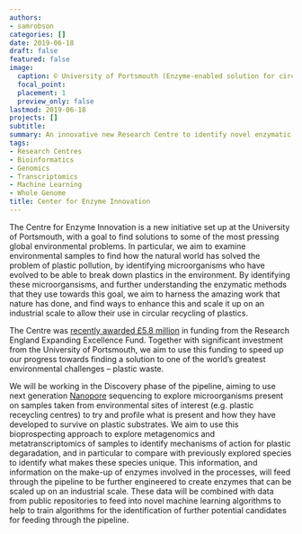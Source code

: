 ```yaml
---
authors:
- samrobson
categories: []
date: 2019-06-18
draft: false
featured: false
image:
  caption: © University of Portsmouth (Enzyme-enabled solution for circular recycling of plastic)
  focal_point: 
  placement: 1
  preview_only: false
lastmod: 2019-06-18
projects: []
subtitle: 
summary: An innovative new Research Centre to identify novel enzymatic solutions to environmental waste problems such as plastic
tags:
- Research Centres
- Bioinformatics
- Genomics
- Transcriptomics
- Machine Learning
- Whole Genome
title: Center for Enzyme Innovation
---
```


The Centre for Enzyme Innovation is a new initiative set up at the University of Portsmouth, with a goal to find solutions to some of the most pressing global environmental problems. In particular, we aim to examine environmental samples to find how the natural world has solved the problem of plastic pollution, by identifying microorganisms who have evolved to be able to break down plastics in the environment. By identifying these microorgansisms, and further understanding the enzymatic methods that they use towards this goal, we aim to harness the amazing work that nature has done, and find ways to enhance this and scale it up on an industrial scale to allow their use in circular recycling of plastics. 

The Centre was [recently awarded £5.8 million](https://www.port.ac.uk/enquire/news/portsmouth-scientists-awarded-major-plastics-funding) in funding from the Research England Expanding Excellence Fund. Together with significant investment from the University of Portsmouth, we aim to use this funding to speed up our progress towards finding a solution to one of the world’s greatest environmental challenges – plastic waste.

We will be working in the Discovery phase of the pipeline, aiming to use next generation [Nanopore](https://nanoporetech.com) sequencing to explore microorganisms present on samples taken from environmental sites of interest (e.g. plastic receycling centres) to try and profile what is present and how they have developed to survive on plastic substrates. We aim to use this bioprospecting approach to explore metagenomics and metatranscriptomics of samples to identify mechanisms of action for plastic degaradation, and in particular to compare with previously explored species to identify what makes these species unique. This information, and information on the make-up of enzymes involved in the processes, will feed through the pipeline to be further engineered to create enzymes that can be scaled up on an industrial scale. These data will be combined with data from public repositories to feed into novel machine learning algorithms to help to train algorithms for the identification of further potential candidates for feeding through the pipeline.
